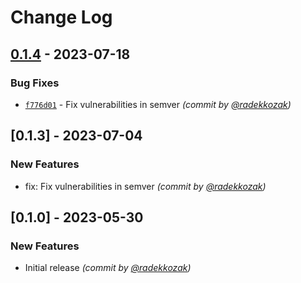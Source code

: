 # Change Log

## [0.1.4] - 2023-07-18
### Bug Fixes
- [`f776d01`](https://github.com/radekkozak/letter/commit/f776d01e11fd82968c04a4f0f55836f300cd0bf6) - Fix vulnerabilities in semver *(commit by [@radekkozak](https://github.com/radekkozak))*


## [0.1.3] - 2023-07-04
### New Features
- fix: Fix vulnerabilities in semver *(commit by [@radekkozak](https://github.com/radekkozak))*

## [0.1.0] - 2023-05-30
### New Features
- Initial release *(commit by [@radekkozak](https://github.com/radekkozak))*

[0.1.4]: https://github.com/radekkozak/letter/compare/0.1.3...0.1.4